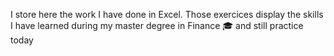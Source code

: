 I store here the work I have done in Excel. Those exercices display the skills I have learned during my master degree in Finance 🎓 and still practice today
